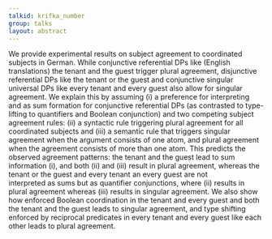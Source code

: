 ```yaml
---
talkid: krifka_number
group: talks
layout: abstract
---
```


We provide experimental results on subject agreement to coordinated subjects in German. While conjunctive referential DPs like (English translations) the tenant and the guest trigger plural agreement, disjunctive referential DPs like the tenant or the guest and conjunctive singular universal DPs like every tenant and every guest also allow for singular agreement. We explain this by assuming (i) a preference for interpreting and as sum formation for conjunctive referential DPs (as contrasted to type-lifting to quantifiers and Boolean conjunction) and two competing subject agreement rules: (ii) a syntactic rule triggering plural agreement for all coordinated subjects and (iii) a semantic rule that triggers singular agreement when the argument consists of one atom, and plural agreement when the agreement consists of more than one atom. This predicts the observed agreement patterns: the tenant and the guest lead to sum information (i), and both (ii) and (iii) result in plural agreement, whereas the tenant or the guest and every tenant an every guest are not interpreted as sums but as quantifier conjunctions, where (ii) results in plural agreement whereas (iii) results in singular agreement. We also show how enforced Boolean coordination in the tenant and every guest and both the tenant and the guest leads to singular agreement, and type shifting enforced by reciprocal predicates in every tenant and every guest like each other leads to plural agreement.